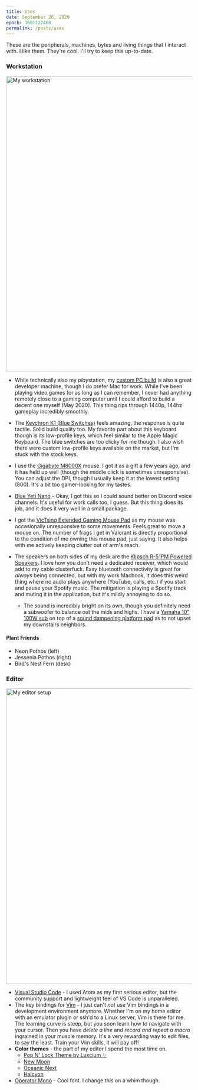 ```yaml
---
title: Uses
date: September 26, 2020
epoch: 1601127468
permalink: /posts/uses
---
```


These are the peripherals, machines, bytes and living things that I interact with. I like them. They're cool. I'll try to keep this up-to-date.

### Workstation

<img src="https://i.ibb.co/yYxs6pz/Processed-with-VSCO-with-kp9-preset.jpg"
     alt="My workstation"
     width=800>

- While technically also my *play*station, my [custom PC build](https://pcpartpicker.com/list/yDq3Pn) is also a great developer machine, though I do prefer Mac for work. While I've been playing video games for as long as I can remember, I never had anything remotely close to a gaming computer until I could afford to build a decent one myself (May 2020). This thing rips through 1440p, 144hz gameplay incredibly smoothly.

- The [Keychron K1 (Blue Switches)](https://www.amazon.com/Keychron-Ultra-Thin-Wireless-Bluetooth-Mechanical/dp/B07YJSMNFL/ref=sr_1_4?dchild=1) feels amazing, the response is quite tactile. Solid build quality too. My favorite part about this keyboard though is its low-profile keys, which feel similar to the Apple Magic Keyboard. The blue switches are too clicky for me though. I also wish there were custom low-profile keys available on the market, but I'm stuck with the stock keys.

- I use the [Gigabyte M8000X](https://www.newegg.com/p/N82E16826146014#) mouse. I got it as a gift a few years ago, and it has held up well (though the middle click is sometimes unresponsive). You can adjust the DPI, though I usually keep it at the lowest setting (800). It's a bit too gamer-looking for my tastes.

- [Blue Yeti Nano](https://www.amazon.com/Blue-Yeti-Premium-Recording-Streaming/dp/B07DTTGZ7M/ref=sr_1_1?dchild=1) - Okay, I got this so I could sound better on Discord voice channels. It's useful for work calls too, I guess. But this thing does its job, and it does it very well in a small package.

- I got the [VicTsing Extended Gaming Mouse Pad](https://www.amazon.com/gp/product/B0794WBPHK/ref=ppx_yo_dt_b_search_asin_title?ie=UTF8&psc=1) as my mouse was occasionally unresponsive to some movements. Feels great to move a mouse on. The number of frags I get in Valorant is directly proportional to the condition of me owning this mouse pad, just saying. It also helps with me actively keeping clutter out of arm's reach.

- The speakers on both sides of my desk are the [Klipsch R-51PM Powered Speakers](https://www.klipsch.com/products/r-51pm-powered-speakers). I love how you don't need a dedicated receiver, which would add to my cable clusterfuck. Easy bluetooth connectivity is great for *always* being connected, but with my work Macbook, it does this weird thing where no audio plays anywhere (YouTube, calls, etc.) if you start and pause your Spotify music. The mitigation is playing a Spotify track and muting it in the application, but it's mildly annoying to do so.
  - The sound is incredibly bright on its own, though you definitely need a subwoofer to balance out the mids and highs. I have a [Yamaha 10" 100W sub](https://www.amazon.com/gp/product/B06XRB1JZS/ref=ppx_yo_dt_b_search_asin_title?ie=UTF8&psc=1) on top of a [sound dampening platform pad](https://www.amazon.com/gp/product/B00SVRM6L0/ref=ppx_yo_dt_b_search_asin_title?ie=UTF8&psc=1) as to not upset my downstairs neighbors.

#### Plant Friends

- Neon Pothos (left)
- Jessenia Pothos (right)
- Bird's Nest Fern (desk)

### Editor

<img src="https://i.ibb.co/jLLWLBs/Screenshot-2020-09-27-120032.png" 
     alt="My editor setup"
     width=800>

- [Visual Studio Code](https://code.visualstudio.com/) - I used Atom as my first serious editor, but the community support and lightweight feel of VS Code is unparalleled. 
- The key bindings for [Vim](https://github.com/VSCodeVim/Vim) - I just can't *not* use Vim bindings in a development environment anymore. Whether I'm on my home editor with an emulator plugin or ssh'd to a Linux server, Vim is there for me. The learning curve is steep, but you soon learn how to navigate with your cursor. Then you have *delete a line* and *record and repeat a macro* ingrained in your muscle memory. It's a very rewarding way to edit files, to say the least. Train your Vim skills, it will pay off!
- **Color themes** - the part of my editor I spend the most time on.
  - [Pop N' Lock Theme by Luxcium ✨](https://vscodethemes.com/e/Luxcium.pop-n-lock-theme-vscode)
  - [New Moon](https://taniarascia.github.io/new-moon/)
  - [Oceanic Next](https://marketplace.visualstudio.com/items?itemName=naumovs.theme-oceanicnext)
  - [Halcyon](https://marketplace.visualstudio.com/items?itemName=brittanychiang.halcyon-vscode)
- [Operator Mono](https://www.typography.com/fonts/operator/overview) - Cool font. I change this on a whim though.